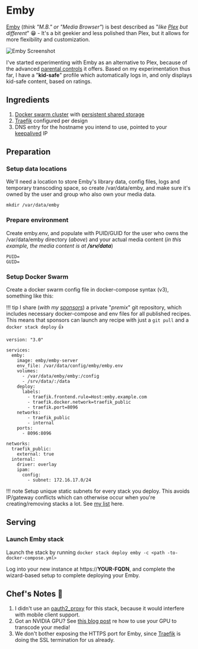 # Emby

[Emby](https://emby.media/) (_think "M.B." or "Media Browser"_) is best described as "_like [Plex](/recipes/plex/) but different_" 😁 - It's a bit geekier and less polished than Plex, but it allows for more flexibility and customization.

![Emby Screenshot](../images/emby.png)

I've started experimenting with Emby as an alternative to Plex, because of the advanced [parental controls](https://github.com/MediaBrowser/Wiki/wiki/Parental-Controls) it offers. Based on my experimentation thus far, I have a "**kid-safe**" profile which automatically logs in, and only displays kid-safe content, based on ratings.

## Ingredients

1. [Docker swarm cluster](/ha-docker-swarm/design/) with [persistent shared storage](/ha-docker-swarm/shared-storage-ceph.md)
2. [Traefik](/ha-docker-swarm/traefik) configured per design
3. DNS entry for the hostname you intend to use, pointed to your [keepalived](ha-docker-swarm/keepalived/) IP

## Preparation

### Setup data locations

We'll need a location to store Emby's library data, config files, logs and temporary transcoding space, so create /var/data/emby, and make sure it's owned by the user and group who also own your media data.

```
mkdir /var/data/emby
```

### Prepare environment

Create emby.env, and populate with PUID/GUID for the user who owns the /var/data/emby directory (_above_) and your actual media content (_in this example, the media content is at **/srv/data**_)

```
PUID=
GUID=
```

### Setup Docker Swarm

Create a docker swarm config file in docker-compose syntax (v3), something like this:

!!! tip
        I share (_with my [sponsors](https://github.com/sponsors/funkypenguin)_) a private "_premix_" git repository, which includes necessary docker-compose and env files for all published recipes. This means that sponsors can launch any recipe with just a ```git pull``` and a ```docker stack deploy``` 👍


```
version: "3.0"

services:
  emby:
    image: emby/emby-server
    env_file: /var/data/config/emby/emby.env
    volumes:
      - /var/data/emby/emby:/config
      - /srv/data/:/data
    deploy:
      labels:
        - traefik.frontend.rule=Host:emby.example.com
        - traefik.docker.network=traefik_public
        - traefik.port=8096
    networks:
        - traefik_public
        - internal
    ports:
      - 8096:8096

networks:
  traefik_public:
    external: true
  internal:
    driver: overlay
    ipam:
      config:
        - subnet: 172.16.17.0/24
```

!!! note
    Setup unique static subnets for every stack you deploy. This avoids IP/gateway conflicts which can otherwise occur when you're creating/removing stacks a lot. See [my list](/reference/networks/) here.



## Serving

### Launch Emby stack

Launch the stack by running ```docker stack deploy emby -c <path -to-docker-compose.yml>```

Log into your new instance at https://**YOUR-FQDN**, and complete the wizard-based setup to complete deploying your Emby.

## Chef's Notes 📓

1. I didn't use an [oauth2_proxy](/reference/oauth_proxy/) for this stack, because it would interfere with mobile client support.
2. Got an NVIDIA GPU? See [this blog post](https://www.funkypenguin.co.nz/note/gpu-transcoding-with-emby-plex-using-docker-nvidia/) re how to use your GPU to transcode your media!
3. We don't bother exposing the HTTPS port for Emby, since [Traefik](/ha-docker-swarm/traefik/) is doing the SSL termination for us already.